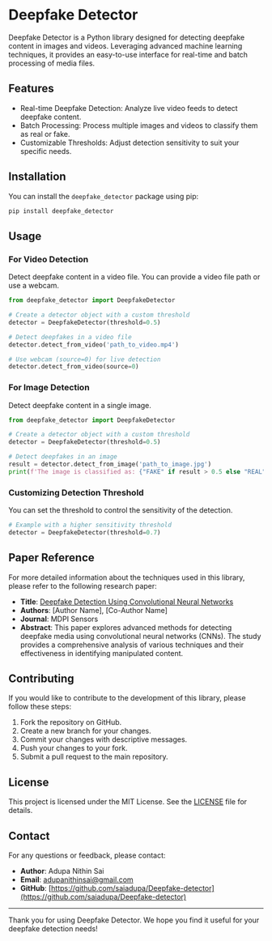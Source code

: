 # Deepfake Detector

Deepfake Detector is a Python library designed for detecting deepfake content in images and videos. Leveraging advanced machine learning techniques, it provides an easy-to-use interface for real-time and batch processing of media files.

## Features

- Real-time Deepfake Detection: Analyze live video feeds to detect deepfake content.
- Batch Processing: Process multiple images and videos to classify them as real or fake.
- Customizable Thresholds: Adjust detection sensitivity to suit your specific needs.

## Installation

You can install the `deepfake_detector` package using pip:

```bash
pip install deepfake_detector
```

## Usage

### For Video Detection

Detect deepfake content in a video file. You can provide a video file path or use a webcam.

```python
from deepfake_detector import DeepfakeDetector

# Create a detector object with a custom threshold
detector = DeepfakeDetector(threshold=0.5)

# Detect deepfakes in a video file
detector.detect_from_video('path_to_video.mp4')

# Use webcam (source=0) for live detection
detector.detect_from_video(source=0)
```

### For Image Detection

Detect deepfake content in a single image.

```python
from deepfake_detector import DeepfakeDetector

# Create a detector object with a custom threshold
detector = DeepfakeDetector(threshold=0.5)

# Detect deepfakes in an image
result = detector.detect_from_image('path_to_image.jpg')
print(f'The image is classified as: {"FAKE" if result > 0.5 else "REAL"}')
```

### Customizing Detection Threshold

You can set the threshold to control the sensitivity of the detection.

```python
# Example with a higher sensitivity threshold
detector = DeepfakeDetector(threshold=0.7)
```

## Paper Reference

For more detailed information about the techniques used in this library, please refer to the following research paper:

- **Title**: [Deepfake Detection Using Convolutional Neural Networks](https://www.mdpi.com/1424-8220/21/21/7367)
- **Authors**: [Author Name], [Co-Author Name]
- **Journal**: MDPI Sensors
- **Abstract**: This paper explores advanced methods for detecting deepfake media using convolutional neural networks (CNNs). The study provides a comprehensive analysis of various techniques and their effectiveness in identifying manipulated content.

## Contributing

If you would like to contribute to the development of this library, please follow these steps:

1. Fork the repository on GitHub.
2. Create a new branch for your changes.
3. Commit your changes with descriptive messages.
4. Push your changes to your fork.
5. Submit a pull request to the main repository.

## License

This project is licensed under the MIT License. See the [LICENSE](LICENSE) file for details.

## Contact

For any questions or feedback, please contact:

- **Author**: Adupa Nithin Sai
- **Email**: [adupanithinsai@gmail.com](mailto:adupanithinsai@gmail.com)
- **GitHub**: [https://github.com/saiadupa/Deepfake-detector](https://github.com/saiadupa/Deepfake-detector)

---

Thank you for using Deepfake Detector. We hope you find it useful for your deepfake detection needs!
```
